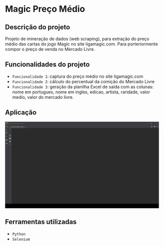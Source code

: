 # Magic Preço Médio
## Descrição do projeto
Projeto de mineração de dados (web scraping), para extração do preço médio das cartas do jogo Magic no site ligamagic.com. Para porteriormente compor o preço de venda no Mercado Livre. 

## Funcionalidades do projeto

- `Funcionalidade 1`: captura do preço médio no site ligamagic.com
- `Funcionalidade 2`: cálculo do percentual da comição do Mercado Livre
- `Funcionalidade 3`: geração da planilha Excel de saída com as colunas: nome em portugues, nome em ingles, edicao, artista, raridade, valor medio, valor do mercado livre.

## Aplicação

![Magic Preço Médio](./img/gif_rapido.gif)

## Ferramentas utilizadas
- `Python`
- `Selenium`
